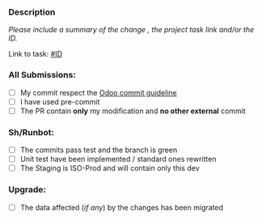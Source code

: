 ### Description

*Please include a summary of the change ,  the project task link and/or the ID.*

Link to task: [#ID](https://)

### All Submissions:

* [ ] My commit respect the [Odoo commit guideline](https://www.odoo.com/documentation/15.0/developer/misc/other/guidelines.html#git)
* [ ] I have used pre-commit
* [ ] The PR contain **only** my modification and **no other external** commit

### Sh/Runbot:

* [ ] The commits pass test and the branch is green
* [ ] Unit test have been implemented / standard ones rewritten
* [ ] The Staging is ISO-Prod and will contain only this dev

### Upgrade:

* [ ] The data affected (*if any*) by the changes has been migrated 
